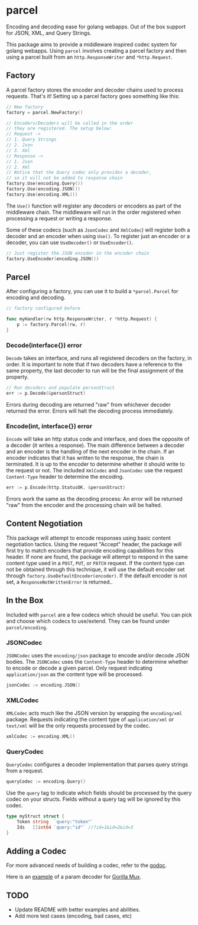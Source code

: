parcel
======

Encoding and decoding ease for golang webapps. Out of the box support for JSON, XML, and Query Strings.

This package aims to provide a middleware inspired codec system for golang webapps. Using `parcel` involves creating a parcel factory and then using a parcel built from an `http.ResponseWriter` and `*http.Request`.

## Factory

A parcel factory stores the encoder and decoder chains used to process requests. That's it! Setting up a parcel factory goes something like this:

```go
// New factory
factory = parcel.NewFactory()

// Encoders/Decoders will be called in the order
// they are registered. The setup below:
// Request ->
// 1. Query Strings
// 2. Json
// 3. Xml
// Response ->
// 1. Json
// 2. Xml
// Notice that the Query codec only provides a decoder,
// so it will not be added to response chain
factory.Use(encoding.Query())
factory.Use(encoding.JSON())
factory.Use(encoding.XML())
```

The `Use()` function will register any decoders or encoders as part of the middleware chain. The middleware will run in the order registered when processing a request or writing a response.

Some of these codecs (such as `JsonCodec` and `XmlCodec`) will register both a decoder and an encoder when using `Use()`. To register just an encoder or a decoder, you can use `UseDecoder()` or `UseEncoder()`.

```go
// Just register the JSON encoder in the encoder chain
factory.UseEncoder(encoding.JSON())
```

## Parcel

After configuring a factory, you can use it to build a `*parcel.Parcel` for encoding and decoding.

```go
// factory configured before

func myHandler(rw http.ResponseWriter, r *http.Request) {
	p := factory.Parcel(rw, r)
}
```

### Decode(interface{}) error

`Decode` takes an interface, and runs all registered decoders on the factory, in order. It is important to note that if two decoders have a reference to the same property, the last decoder to run will be the final assignment of the property.

```go
// Run decoders and populate personStruct
err := p.Decode(&personStruct)
```

Errors during decoding are returned "raw" from whichever decoder returned the error. Errors will halt the decoding process immediately.

### Encode(int, interface{}) error

`Encode` will take an http status code and interface, and does the opposite of a decoder (it writes a response). The main difference between a decoder and an encoder is the handling of the next encoder in the chain. If an encoder indicates that it has written to the response, the chain is terminated. It is up to the encoder to determine whether it should write to the request or not. The included `XmlCodec` and `JsonCodec` use the request `Content-Type` header to determine the encoding.

```go
err := p.Encode(http.StatusOK, &personStruct)
```

Errors work the same as the decoding process: An error will be returned "raw" from the encoder and the processing chain will be halted.

## Content Negotiation

This package will attempt to encode responses using basic content negotiation tactics. Using the request "Accept" header, the package will first try to match encoders that provide encoding capabilities for this header. If none are found, the package will attempt to respond in the same content type used in a `POST`, `PUT`, or `PATCH` request. If the content type can not be obtained through this technique, it will use the default encoder set through `factory.UseDefaultEncoder(encoder)`. If the default encoder is not set, a `ResponseNotWrittenError` is returned..

## In the Box

Included with `parcel` are a few codecs which should be useful. You can pick and choose which codecs to use/extend. They can be found under `parcel/encoding`.

### JSONCodec

`JSONCodec` uses the `encoding/json` package to encode and/or decode JSON bodies. The `JSONCodec` uses the `Content-Type` header to determine whether to encode or decode a given parcel. Only request indicating `application/json` as the content type will be processed.

```go
jsonCodec := encoding.JSON()
```

### XMLCodec

`XMLCodec` acts much like the JSON version by wrapping the `encoding/xml` package. Requests indicating the content type of `application/xml` or `text/xml` will be the only requests processed by the codec.

```go
xmlCodec := encoding.XML()
```

### QueryCodec

`QueryCodec` configures a decoder implementation that parses query strings from a request.

```go
queryCodec := encoding.Query()
```

Use the `query` tag to indicate which fields should be processed by the query codec on your structs. Fields without a query tag will be ignored by this codec.

```go
type myStruct struct {
	Token string  `query:"token"`
	Ids   []int64 `query:"id"` //?id=1&id=2&id=3
}
```

## Adding a Codec

For more advanced needs of building a codec, refer to the [godoc](https://godoc.org/github.com/tshaddix/parcel).

Here is an [example](https://gist.github.com/tshaddix/4719b13c9d74f9312cba) of a param decoder for [Gorilla Mux](https://github.com/gorilla/mux).

## TODO
- Update README with better examples and abilities.
- Add more test cases (encoding, bad cases, etc)